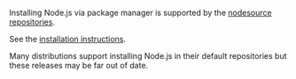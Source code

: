 Installing Node.js via package manager is supported by the [nodesource repositories](https://github.com/nodesource/distributions).

See the [installation instructions](https://github.com/nodesource/distributions#installation-instructions).

Many distributions support installing Node.js in their default repositories but these releases may be far out of date.